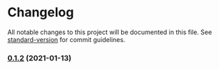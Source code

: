 # Changelog

All notable changes to this project will be documented in this file. See [standard-version](https://github.com/conventional-changelog/standard-version) for commit guidelines.

### [0.1.2](https://github.com/Stuff-Mods/MHW-GamepadHook/compare/v0.1.1...v0.1.2) (2021-01-13)
